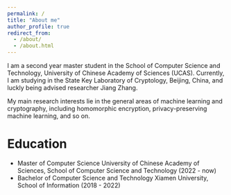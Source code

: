 ```yaml
---
permalink: /
title: "About me"
author_profile: true
redirect_from: 
  - /about/
  - /about.html
---
```


I am a second year master student in the School of Computer Science and Technology, University of Chinese Academy of Sciences (UCAS). Currently, I am studying in the State Key Laboratory of Cryptology, Beijing, China, and luckly being advised researcher Jiang Zhang.

My main research interests lie in the general areas of machine learning and cryptography, including homomorphic encryption, privacy-preserving machine learning, and so on.

Education
======
- Master of Computer Science
  University of Chinese Academy of Sciences, School of Computer Science and Technology (2022 - now)
- Bachelor of Computer Science and Technology
   Xiamen University, School of Information (2018 - 2022)

